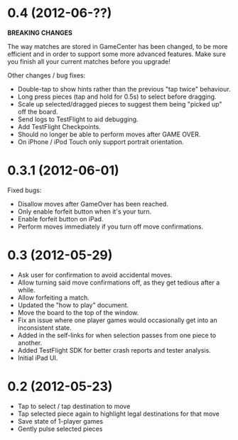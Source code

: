 0.4 (2012-06-??)
================

**BREAKING CHANGES**

The way matches are stored in GameCenter has been changed, to be more efficient and in order to support some more advanced features. Make sure you finish all your current matches before you upgrade!

Other changes / bug fixes:

* Double-tap to show hints rather than the previous "tap twice" behaviour.
* Long press pieces (tap and hold for 0.5s) to select before dragging.
* Scale up selected/dragged pieces to suggest them being "picked up" off the board.
* Send logs to TestFlight to aid debugging.
* Add TestFlight Checkpoints.
* Should no longer be able to perform moves after GAME OVER.
* On iPhone / iPod Touch only support portrait orientation.

0.3.1 (2012-06-01)
==================

Fixed bugs:

* Disallow moves after GameOver has been reached.
* Only enable forfeit button when it's your turn.
* Enable forfeit button on iPad.
* Perform moves immediately if you turn off move confirmations.

0.3 (2012-05-29)
================

* Ask user for confirmation to avoid accidental moves.
* Allow turning said move confirmations off, as they get tedious after a while.
* Allow forfeiting a match.
* Updated the "how to play" document.
* Move the board to the top of the window.
* Fix an issue where one player games would occasionally get into an inconsistent state.
* Added in the self-links for when selection passes from one piece to another.
* Added TestFlight SDK for better crash reports and tester analysis.
* Initial iPad UI.


0.2 (2012-05-23)
================

* Tap to select / tap destination to move
* Tap selected piece again to highlight legal destinations for that move
* Save state of 1-player games
* Gently pulse selected pieces
